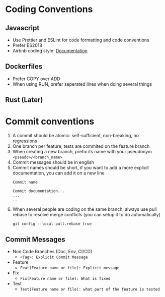 # Coding Conventions

## Javascript 

- Use Prettier and ESLint for code formatting and code conventions
- Prefer ES2018 
- Airbnb coding style: [Documentation](https://github.com/airbnb/javascript)

## Dockerfiles

- Prefer COPY over ADD
- When using RUN, prefer seperated lines when doing several things

## Rust (Later)


# Commit conventions

1. A commit should be atomic: self-sufficient, non-breaking, no regressions
2. One branch per feature, tests are commited on the feature branch
3. When creating a new branch, prefix its name with your pseudonym `<pseudo>/<branch_name>`
4. Commit messages should be in english
5. Commit names should be short, if you want to add a more explicit documentation, you can add it on a new line 
   ```
   Commit name

   Commit documentation...
   ...
   ..
   ```
6. When several people are coding on the same branch, always use pull rebase to resolve merge conflicts (you can setup it to do automatically)
    ```
    git config --local pull.rebase true
    ```

## Commit Messages

- Non Code Branches (Doc, Env, CI/CD)
    - `<Tag>: Explicit Commit Message`
- Feature 
  - `Feat(Feature name or file): Explicit message `
- Fix
   - `Fix(Feature name or file): What is fixed `
- Test
   -   `Test(Feature name or file): what part of the feature is tested `